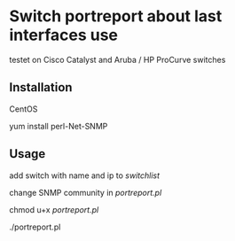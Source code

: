 # Switch portreport about last interfaces use

testet on Cisco Catalyst and Aruba / HP ProCurve switches


## Installation 

CentOS

yum install perl-Net-SNMP


## Usage

add switch with name and ip to _switchlist_

change SNMP community in _portreport.pl_

chmod u+x _portreport.pl_

./portreport.pl
